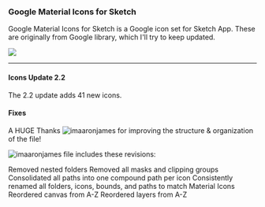 ### Google Material Icons for Sketch

Google Material Icons for Sketch is a Google icon set for Sketch App. These are originally from Google library, which I'll try to keep updated.

![](http://i.imgur.com/yNNS3L5.png)

---------------------------------------

#### Icons Update 2.2

The 2.2 update adds 41 new icons.

#### Fixes

A HUGE Thanks ![imaaronjames](https://github.com/imaaronjames) for improving the structure & organization of the file!

![imaaronjames](https://github.com/imaaronjames) file includes these revisions:

Removed nested folders
Removed all masks and clipping groups
Consolidated all paths into one compound path per icon
Consistently renamed all folders, icons, bounds, and paths to match Material Icons
Reordered canvas from A-Z
Reordered layers from A-Z

